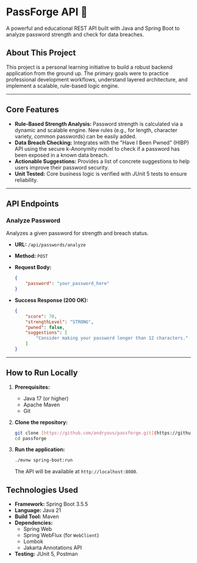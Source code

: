 # PassForge API 🚀

A powerful and educational REST API built with Java and Spring Boot to analyze password strength and check for data breaches.

## About This Project

This project is a personal learning initiative to build a robust backend application from the ground up. The primary goals were to practice professional development workflows, understand layered architecture, and implement a scalable, rule-based logic engine.

---

## Core Features

* **Rule-Based Strength Analysis:** Password strength is calculated via a dynamic and scalable engine. New rules (e.g., for length, character variety, common passwords) can be easily added.
* **Data Breach Checking:** Integrates with the "Have I Been Pwned" (HIBP) API using the secure k-Anonymity model to check if a password has been exposed in a known data breach.
* **Actionable Suggestions:** Provides a list of concrete suggestions to help users improve their password security.
* **Unit Tested:** Core business logic is verified with JUnit 5 tests to ensure reliability.

---

## API Endpoints

### Analyze Password

Analyzes a given password for strength and breach status.

* **URL:** `/api/passwords/analyze`
* **Method:** `POST`
* **Request Body:**

    ```json
    {
        "password": "your_password_here"
    }
    ```

* **Success Response (200 OK):**

    ```json
    {
        "score": 70,
        "strengthLevel": "STRONG",
        "pwned": false,
        "suggestions": [
            "Consider making your password longer than 12 characters."
        ]
    }
    ```

---

## How to Run Locally

1.  **Prerequisites:**
    * Java 17 (or higher)
    * Apache Maven
    * Git

2.  **Clone the repository:**
    ```bash
    git clone [https://github.com/andryous/passforge.git](https://github.com/andryous/passforge.git)
    cd passforge
    ```

3.  **Run the application:**
    ```bash
    ./mvnw spring-boot:run
    ```
    The API will be available at `http://localhost:8080`.

## Technologies Used

* **Framework:** Spring Boot 3.5.5
* **Language:** Java 21
* **Build Tool:** Maven
* **Dependencies:**
    * Spring Web
    * Spring WebFlux (for `WebClient`)
    * Lombok
    * Jakarta Annotations API
* **Testing:** JUnit 5, Postman